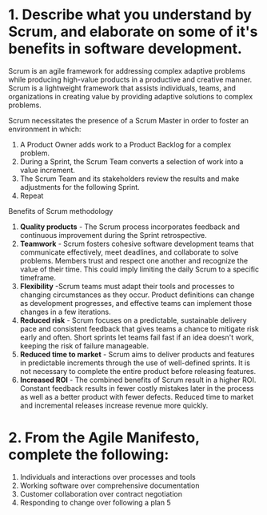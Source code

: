# 1. Describe what you understand by Scrum, and elaborate on some of it's benefits in software development.

Scrum is an agile framework for addressing complex adaptive problems while producing high-value products in a productive and creative manner.
Scrum is a lightweight framework that assists individuals, teams, and organizations in creating value by providing adaptive solutions to complex problems.

Scrum necessitates the presence of a Scrum Master in order to foster an environment in which:
1. A Product Owner adds work to a Product Backlog for a complex problem.
2. During a Sprint, the Scrum Team converts a selection of work into a value increment.
3. The Scrum Team and its stakeholders review the results and make adjustments for the following Sprint.
4. Repeat

Benefits of Scrum methodology
1. __Quality products__ - The Scrum process incorporates feedback and continuous improvement during the Sprint retrospective. 
2. __Teamwork__ - Scrum fosters cohesive software development teams that communicate effectively, meet deadlines, and collaborate to solve problems. Members trust and respect one another and recognize the value of their time. This could imply limiting the daily Scrum to a specific timeframe. 
3. __Flexibility__ -Scrum teams must adapt their tools and processes to changing circumstances as they occur. Product definitions can change as development progresses, and effective teams can implement those changes in a few iterations.
4. __Reduced risk__ - Scrum focuses on a predictable, sustainable delivery pace and consistent feedback that gives teams a chance to mitigate risk early and often. Short sprints let teams fail fast if an idea doesn't work, keeping the risk of failure manageable.
5. __Reduced time to market__ - Scrum aims to deliver products and features in predictable increments through the use of well-defined sprints. It is not necessary to complete the entire product before releasing features. 
6. __Increased ROI__ - The combined benefits of Scrum result in a higher ROI. Constant feedback results in fewer costly mistakes later in the process as well as a better product with fewer defects. Reduced time to market and incremental releases increase revenue more quickly.


# 2. From the Agile Manifesto, complete the following: 

1. Individuals and interactions over processes and tools
2. Working software over comprehensive documentation
3. Customer collaboration over contract negotiation
4. Responding to change over following a plan
5
